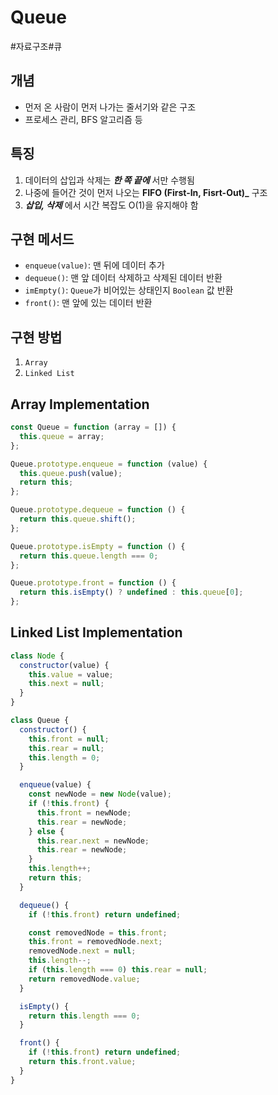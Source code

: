 # Queue

#자료구조#큐

## 개념

- 먼저 온 사람이 먼저 나가는 줄서기와 같은 구조
- 프로세스 관리, BFS 알고리즘 등

## 특징

1. 데이터의 삽입과 삭제는 **_한 쪽 끝에_** 서만 수행됨
2. 나중에 들어간 것이 먼저 나오는 **FIFO (First-In, Fisrt-Out)\_** 구조
3. **_삽입, 삭제_** 에서 시간 복잡도 O(1)을 유지해야 함

## 구현 메서드

- `enqueue(value)`: 맨 뒤에 데이터 추가
- `dequeue()`: 맨 앞 데이터 삭제하고 삭제된 데이터 반환
- `imEmpty()`: `Queue`가 비어있는 상태인지 `Boolean` 값 반환
- `front()`: 맨 앞에 있는 데이터 반환

## 구현 방법

1. `Array`
2. `Linked List`

## Array Implementation

```js
const Queue = function (array = []) {
  this.queue = array;
};

Queue.prototype.enqueue = function (value) {
  this.queue.push(value);
  return this;
};

Queue.prototype.dequeue = function () {
  return this.queue.shift();
};

Queue.prototype.isEmpty = function () {
  return this.queue.length === 0;
};

Queue.prototype.front = function () {
  return this.isEmpty() ? undefined : this.queue[0];
};
```

## Linked List Implementation

```js
class Node {
  constructor(value) {
    this.value = value;
    this.next = null;
  }
}

class Queue {
  constructor() {
    this.front = null;
    this.rear = null;
    this.length = 0;
  }

  enqueue(value) {
    const newNode = new Node(value);
    if (!this.front) {
      this.front = newNode;
      this.rear = newNode;
    } else {
      this.rear.next = newNode;
      this.rear = newNode;
    }
    this.length++;
    return this;
  }

  dequeue() {
    if (!this.front) return undefined;

    const removedNode = this.front;
    this.front = removedNode.next;
    removedNode.next = null;
    this.length--;
    if (this.length === 0) this.rear = null;
    return removedNode.value;
  }

  isEmpty() {
    return this.length === 0;
  }

  front() {
    if (!this.front) return undefined;
    return this.front.value;
  }
}
```
